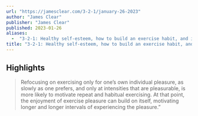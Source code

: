 ```yaml
---
url: "https://jamesclear.com/3-2-1/january-26-2023"
author: "James Clear"
publisher: "James Clear"
published: 2023-01-26
aliases:
  -  "3-2-1: Healthy self-esteem, how to build an exercise habit, and improving by 1%"
title: "3-2-1: Healthy self-esteem, how to build an exercise habit, and improving by 1%"
---
```


## Highlights
> Refocusing on exercising only for one’s own individual pleasure, as slowly as one prefers, and only at intensities that are pleasurable, is more likely to motivate repeat and habitual exercising. At that point, the enjoyment of exercise pleasure can build on itself, motivating longer and longer intervals of experiencing the pleasure.”

